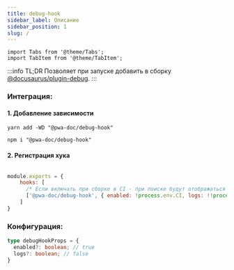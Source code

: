 ```yaml
---
title: debug-hook
sidebar_label: Описание
sidebar_position: 1
slug: /
---
```


```mdx-code-block
import Tabs from '@theme/Tabs';
import TabItem from '@theme/TabItem';
```

:::info TL;DR
Позволяет при запуске добавить в сборку [@docusaurus/plugin-debug](https://docusaurus.io/docs/api/plugins/@docusaurus/plugin-debug).
:::

### Интеграция:

#### 1. Добавление зависимости

<Tabs groupId="package-manager">
<TabItem value="yarn">

```shell
yarn add -WD "@pwa-doc/debug-hook"
```
</TabItem>

<TabItem value="npm">

```shell
npm i "@pwa-doc/debug-hook"
```
</TabItem>
</Tabs>

#### 2. Регистрация хука
```javascript title="pwa-doc.config.js"

module.exports = {
    hooks: [
      /* Если включать при сборке в CI - при поиске будут отображаться результаты со страницы дебага */
      ['@pwa-doc/debug-hook', { enabled: !process.env.CI, logs: !!process.env.CI }],
    ]
}
```

### Конфигурация:
```typescript
type debugHookProps = {
  enabled?: boolean; // true
  logs?: boolean; // false
}
```
